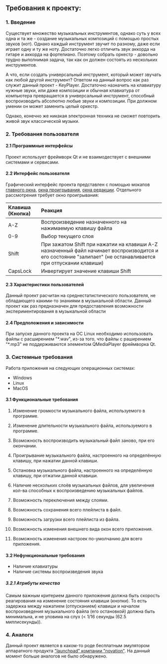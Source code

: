 ## Требования к проекту:

### 1. Введение
Существует множество музыкальных инструментов, однако суть у всех одна и та же - создание музыкальных композиций с помощью простых звуков (нот). Однако каждый инструмент звучит по разному, даже если играет одну и ту же ноту. Достаточно легко отличить звук аккорда на гитаре и аккорда на фортепиано. Поэтому собрать оркестр - довольно трудно выполнимая задача, так как он должен состоять из нескольких инструментов.

А что, если создать универсальный инструмент, который может звучать как любой другой инструмент? Ответом на данный вопрос как раз служит данный проект - KeyPlayer. Достаточно назначить на клавиатуру нужные звуки, или даже композиции и обычная клавиатура от компьютера превращается в универсальный инструмент, способный воспроизводить абсолютно любые звуки и композиции. При должном умении он может заменить целый оркестр. 

Однако, конечно же никакая электронная техника не сможет повторить живой звук классической музыки.


### 2. Требования пользователя
#### 2.1 Программные интерфейсы
Проект использует фреймворк Qt и не взаимодествует с внешними системами и сервисами.
#### 2.2 Интерфейс пользователя
Графический интерфейс проекта представлен с помощью мокапов [главного окна](https://fyodorovaleksej.github.io/KeyPlayer/projectDocumentation/mocups/MainWindow.png), [окна проигрывания](https://fyodorovaleksej.github.io/KeyPlayer/projectDocumentation/mocups/PlayWindow.png), [окна редакции](https://fyodorovaleksej.github.io/KeyPlayer/projectDocumentation/mocups/EditDialog.png). Отдельного рассмотрения требует окно проигрывания:

|Клавиша (Кнопка)|Реакция|
|:---|:---|
|A-Z|Воспроизведение назначенного на нажимаемую клавишу файла|
|0-9|Выбор текущего слоя|
|Shift|При зажатом Shift при нажатии на клавиши A-Z назначенный файл начинает воспроизводится и его состояние "залипает" (не останавливается при отпускании клавиши)|
|CapsLock|Инвертирует значение клавиши Shift|

#### 2.3 Характеристики пользователей
Данный проект расчитан на среднестатистического пользователя, не обладающего какими-то знаниями в музыкальной области. Данный проект как раз предназначен для предоставления возможности экспериментирования в музыкальной области
#### 2.4 Предположения и зависимости
При запуске данного проекта на ОС Linux необходимо использовать файлы с расширением "\*.wav", из-за того, что файлы с раширением "\*.mp3" не поддерживаются элементом QMediaPlayer фреймворка Qt.


### 3. Системные требования

Работа приложения на следующих операционных системах:

- Windows
- Linux
- MacOS

#### 3.1 Функциональные требования
1) Изменение громкости музыкального файла, используемого в программе.

2) Изменение длительности музыкального файла, используемого в программе.

3) Возможность воспроизводить музыкальный файл заново, при его окончании.

4) Проигрывание музыкального файла, настроенного на определённую клавишу, при нажатии данной клавиши.

5) Остановка музыкального файла, настроенного на определённую клавишу, при отжатии данной клавиши.

6) Наличие нескольких слоёв музыкальных файлов, для увеличения кол-ва способных к воспроизведению музыкальных файлов.

7) Возможность переключения между слоями.

8) Возможность сохранения всего плейлиста в файл.

9) Возможность загрузки всего плейлиста из файла.

10) Возможность изменения внешнего вида окон всего приложения.

11) Возможность изменения настроек по-умолчанию для всего приложения.

#### 3.2 Нефункциональные требования

 - Наличие клавиатуры
 - Наличие системы воспроизведения звука
##### 3.2.1 Атрибуты качества
Самым важным критерием данного приложения должна быть скорость реагирования на изменение состояния клавиши (кнопки). То есть задержка между нажатием (отпусканием) клавиши и началом воспроизведения музыкального файла (его остановкой) должна быть минимальна, и не уловима на слух (< 1/16 секунды (62.5 миллисекунды)).
### 4. Аналоги
Данный проект является в каком-то роде бесплатным эмулятором аппаратного продукта ["launchpad" компании "novation"](https://www.soundonsound.com/news/we-have-lift?NewsID=12084). На данный момент больше аналогов не было обнаружено.

